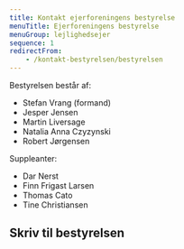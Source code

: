 ```yaml
---
title: Kontakt ejerforeningens bestyrelse
menuTitle: Ejerforeningens bestyrelse
menuGroup: lejlighedsejer
sequence: 1
redirectFrom:
    - /kontakt-bestyrelsen/bestyrelsen
---
```

Bestyrelsen består af:

- Stefan Vrang (formand)
- Jesper Jensen
- Martin Liversage
- Natalia Anna Czyzynski
- Robert Jørgensen

Suppleanter:

- Dar Nerst
- Finn Frigast Larsen
- Thomas Cato
- Tine Christiansen

## Skriv til bestyrelsen

<ContactForm type='bestyrelse' buttonLabel="Send besked">
    <TextInput label="Fulde navn" name="name" required inputProps={{maxLength: 100}} />
    <ApartmentSelect allApartments={false} nonResident={true} />
    <TextInput label="E-mail" name="email" type="email" required inputProps={{maxLength: 100}} />
    <TextInput label="Emne" name="subject" required inputProps={{maxLength: 200}} />
    <TextInput label="Besked" name="message" required multiline inputProps={{maxLength: 5000}} />
</ContactForm>
